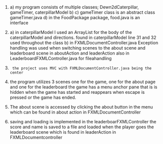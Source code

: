 1) 	a) my program consists of multiple classes; Dewn2dCaterpillar, gameTimer, caterpillarModel 
	b)
	c) gameTimer class is an abstract class gameTimer.java
	d) in the FoodPackage package, food.java is an interface 
	
2) 	a) in caterpillarModel I used an ArrayList for the body of the caterpillarModel and directions. found in caterpillarModel line
	31 and 32 used throughout the class
	b) in FXMLDocumentController.java Exception handling was used when switching scenes  to the about scene and leaderboard scene in 
	aboutAction and leaderAction also in LeaderboardFXMLController.java for fileahandling 
	
3)  	the project uses MVC with FXMLDocumentController.java being the center

4)	the program utilizes 3 scenes one for the game, one for the about page and one for the leaderboard
	the game has a menu anchor pane that is is hidden when the game has started and reappears when
	escape is pressed or the game has ended.
	
5)	The about scene is accessed by clicking the about button in the menu which can be found in about action in FXMLDocumentController

6)	saving and loading is implemented in the leaderboarFXMLController the score and name is saved
	to a file and loaded when the player goes the leaderboard scene which is found in leaderAction in FXMLDocumentcontroller
